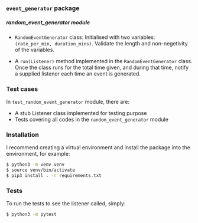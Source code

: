###  `event_generator` package
##### random_event_generator module
- `RandomEventGenerator` class:
Initialised with two variables: `(rate_per_min, duration_mins)`. Validate the length and non-negetivity of the variables.

- A `run(Listener)` method implemented in the `RandomEventGenerator` class. Once the class runs for the
total time given, and during that time, notify a supplied listener each time an event is generated.

### Test cases
In `test_random_event_generator` module, there are:
- A stub Listener class implemented for testing purpose
- Tests covering all codes in the `random_event_generator` module

### Installation
I recommend creating a virtual environment and install the package into the environment, for example:
```bash
$ python3 -m venv venv
$ source venv/bin/activate  
$ pip3 install . -r requirements.txt
```

### Tests
To run the tests to see the listener called, simply:
```bash
$ python3 -m pytest
```
